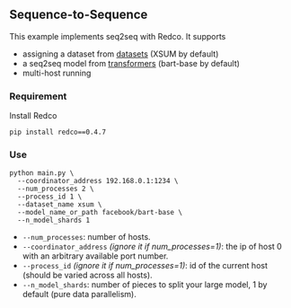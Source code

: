 ## Sequence-to-Sequence

This example implements seq2seq with Redco. 
It supports 
* assigning a dataset from [datasets](https://github.com/huggingface/datasets) (XSUM by default)
* a seq2seq model from [transformers](https://github.com/huggingface/transformers) (bart-base by default)
* multi-host running

### Requirement

Install Redco
```shell
pip install redco==0.4.7
```

### Use


```shell
python main.py \
  --coordinator_address 192.168.0.1:1234 \ 
  --num_processes 2 \
  --process_id 1 \
  --dataset_name xsum \
  --model_name_or_path facebook/bart-base \
  --n_model_shards 1
```
* `--num_processes`: number of hosts.
* `--coordinator_address` *(ignore it if num_processes=1)*: the ip of host 0 with an arbitrary available port number.
* `--process_id` *(ignore it if num_processes=1)*: id of the current host (should be varied across all hosts).
* `--n_model_shards`: number of pieces to split your large model, 1 by default (pure data parallelism). 